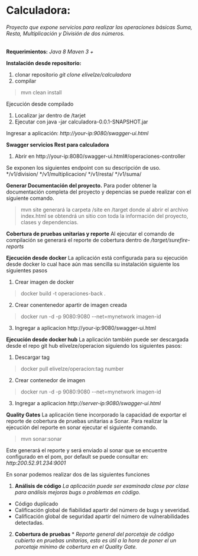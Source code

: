 # Calculadora:
###### Proyecto que expone servicios para realizar las operaciones básicas Suma, Resta, Multiplicación y División de dos números.

**Requerimientos:**
*Java 8*
*Maven 3 +*

**Instalación desde repositorio:**
1. clonar repositorio
  *git clone elivelze/calculadora*
2. compilar
  >mvn clean install

Ejecución desde compilado
1. Localizar jar dentro de /tarjet
2. Ejecutar con java -jar calculadora-0.0.1-SNAPSHOT.jar

Ingresar a aplicación:
*http://your-ip:9080/swagger-ui.html*

**Swagger servicios Rest para calculadora**

1. Abrir en http://your-ip:8080/swagger-ui.html#/operaciones-controller

Se exponen los siguientes endpoint con su descripción de uso.
*/v1/division/
*/v1/multiplicacion/
*/v1/resta/
*/v1/suma/

**Generar Documentación del proyecto.**
Para poder obtener la documentación completa del proyecto y depencias se puede realizar con el siguiente comando.
>mvn site
generará la carpeta /site en /target donde al abrir el archivo index.html se obtendrá un sitio con toda la información del proyecto, clases y dependencias.

**Cobertura de pruebas unitarias y reporte**
Al ejecutar el comando de compilación se generará el reporte de cobertura dentro de
*/target/surefire-reports*


**Ejecución desde docker**
La aplicación está configurada para su ejecución desde docker lo cual hace aún mas sencilla su instalación siguiente los siguientes pasos
1. Crear imagen de docker
  >docker build -t operaciones-back .
2. Crear conentenedor apartir de imagen creada
  >docker run -d  -p 9080:9080  --net=mynetwork imagen-id
3. Ingregar a aplicacion
  http://your-ip:9080/swagger-ui.html
  
  
**Ejecución desde docker hub**
La aplicación también puede ser descargada desde el repo git hub elivelze/operacion siguiendo los siguientes pasos:
1. Descargar tag
  >docker pull elivelze/operacion:tag number
  
2. Crear contenedor de imagen
  >docker run -d  -p 9080:9080  --net=mynetwork imagen-id
  
3. Ingregar a aplicacion
  *http://server-ip:9080/swagger-ui.html*



**Quality Gates**
La aplicación tiene incorporado la capacidad de exportar el reporte de cobertura de pruebas unitarias a Sonar. Para realizar la ejecución del reporte en sonar ejecutar el siguiente comando.
>mvn sonar:sonar

Este generará el reporte y será enviado al sonar que se encuentre configurado en el pom, por default se puede consultar en:
*http:200.52.91.234:9001*

En sonar podemos realizar dos de las siguientes funciones
1. **Análisis de código** 
*La aplicación puede ser examinada clase por clase para análisis mejoras bugs o problemas en código.*
  * Código duplicado
  * Calificación global de fiabilidad apartir del número de bugs y severidad.
  * Calificación global de seguridad apartir del número de vulnerabilidades detectadas.
2. **Cobertura de pruebas** *
  *Reporte general del porcetaje de código cubierto en pruebas unitarias, esto es útil a la hora de poner el un porcetaje mínimo de cobertura en el Quality Gate.*



